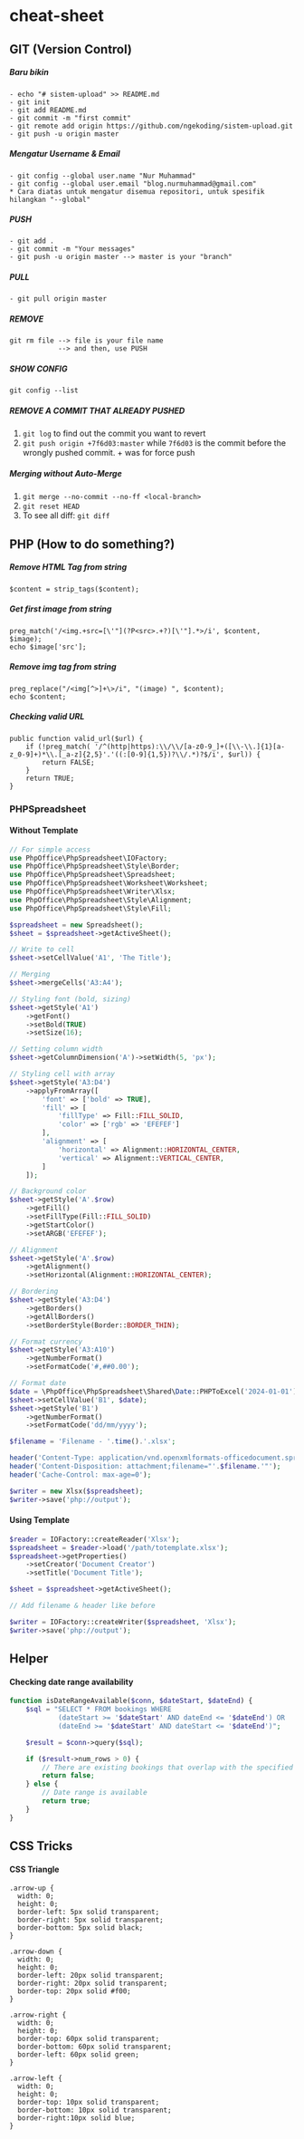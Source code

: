 # cheat-sheet
## GIT (Version Control)
##### Baru bikin
```
- echo "# sistem-upload" >> README.md
- git init
- git add README.md
- git commit -m "first commit"
- git remote add origin https://github.com/ngekoding/sistem-upload.git
- git push -u origin master
```
##### Mengatur Username & Email
```
- git config --global user.name "Nur Muhammad"
- git config --global user.email "blog.nurmuhammad@gmail.com"
* Cara diatas untuk mengatur disemua repositori, untuk spesifik hilangkan "--global"
```
##### PUSH
```
- git add .
- git commit -m "Your messages"
- git push -u origin master --> master is your "branch"
```
##### PULL
```
- git pull origin master
```
##### REMOVE
```
git rm file --> file is your file name
            --> and then, use PUSH
```
##### SHOW CONFIG
```
git config --list
```
##### REMOVE A COMMIT THAT ALREADY PUSHED
1. `git log` to find out the commit you want to revert
2. `git push origin +7f6d03:master` while `7f6d03` is the commit before the wrongly pushed commit. + was for force push

##### Merging without Auto-Merge
1. `git merge --no-commit --no-ff <local-branch>`
2. `git reset HEAD`
3. To see all diff: `git diff`

## PHP (How to do something?)
##### Remove HTML Tag from string
```
$content = strip_tags($content);
```
##### Get first image from string
```
preg_match('/<img.+src=[\'"](?P<src>.+?)[\'"].*>/i', $content, $image);
echo $image['src'];
```
##### Remove img tag from string
```
preg_replace("/<img[^>]+\>/i", "(image) ", $content);
echo $content;
```
##### Checking valid URL
```
public function valid_url($url) {
    if (!preg_match( '/^(http|https):\\/\\/[a-z0-9_]+([\\-\\.]{1}[a-z_0-9]+)*\\.[_a-z]{2,5}'.'((:[0-9]{1,5})?\\/.*)?$/i', $url)) {
        return FALSE;
    }
    return TRUE;
}
```

### PHPSpreadsheet

#### Without Template

```php
// For simple access
use PhpOffice\PhpSpreadsheet\IOFactory;
use PhpOffice\PhpSpreadsheet\Style\Border;
use PhpOffice\PhpSpreadsheet\Spreadsheet;
use PhpOffice\PhpSpreadsheet\Worksheet\Worksheet;
use PhpOffice\PhpSpreadsheet\Writer\Xlsx;
use PhpOffice\PhpSpreadsheet\Style\Alignment;
use PhpOffice\PhpSpreadsheet\Style\Fill;

$spreadsheet = new Spreadsheet();
$sheet = $spreadsheet->getActiveSheet();

// Write to cell
$sheet->setCellValue('A1', 'The Title');

// Merging
$sheet->mergeCells('A3:A4');

// Styling font (bold, sizing)
$sheet->getStyle('A1')
    ->getFont()
    ->setBold(TRUE)
    ->setSize(16);

// Setting column width
$sheet->getColumnDimension('A')->setWidth(5, 'px');

// Styling cell with array
$sheet->getStyle('A3:D4')
    ->applyFromArray([
        'font' => ['bold' => TRUE],
        'fill' => [
            'fillType' => Fill::FILL_SOLID,
            'color' => ['rgb' => 'EFEFEF'] 
        ],
        'alignment' => [
            'horizontal' => Alignment::HORIZONTAL_CENTER,
            'vertical' => Alignment::VERTICAL_CENTER,
        ]
    ]);

// Background color
$sheet->getStyle('A'.$row)
    ->getFill()
    ->setFillType(Fill::FILL_SOLID)
    ->getStartColor()
    ->setARGB('EFEFEF');

// Alignment
$sheet->getStyle('A'.$row)
    ->getAlignment()
    ->setHorizontal(Alignment::HORIZONTAL_CENTER);

// Bordering
$sheet->getStyle('A3:D4')
    ->getBorders()
    ->getAllBorders()
    ->setBorderStyle(Border::BORDER_THIN);

// Format currency
$sheet->getStyle('A3:A10')
    ->getNumberFormat()
    ->setFormatCode('#,##0.00');

// Format date
$date = \PhpOffice\PhpSpreadsheet\Shared\Date::PHPToExcel('2024-01-01'); // Requires to apply date format
$sheet->setCellValue('B1', $date);
$sheet->getStyle('B1')
    ->getNumberFormat()
    ->setFormatCode('dd/mm/yyyy');

$filename = 'Filename - '.time().'.xlsx';

header('Content-Type: application/vnd.openxmlformats-officedocument.spreadsheetml.sheet');
header('Content-Disposition: attachment;filename="'.$filename.'"');
header('Cache-Control: max-age=0');

$writer = new Xlsx($spreadsheet);
$writer->save('php://output');
```

#### Using Template

```php
$reader = IOFactory::createReader('Xlsx');
$spreadsheet = $reader->load('/path/totemplate.xlsx');
$spreadsheet->getProperties()
    ->setCreator('Document Creator')
    ->setTitle('Document Title');

$sheet = $spreadsheet->getActiveSheet();

// Add filename & header like before

$writer = IOFactory::createWriter($spreadsheet, 'Xlsx');
$writer->save('php://output');
```

## Helper

#### Checking date range availability

```php
function isDateRangeAvailable($conn, $dateStart, $dateEnd) {
    $sql = "SELECT * FROM bookings WHERE 
            (dateStart >= '$dateStart' AND dateEnd <= '$dateEnd') OR 
            (dateEnd >= '$dateStart' AND dateStart <= '$dateEnd')";

    $result = $conn->query($sql);

    if ($result->num_rows > 0) {
        // There are existing bookings that overlap with the specified date range
        return false;
    } else {
        // Date range is available
        return true;
    }
}
```

## CSS Tricks
#### CSS Triangle
```
.arrow-up {
  width: 0; 
  height: 0; 
  border-left: 5px solid transparent;
  border-right: 5px solid transparent;
  border-bottom: 5px solid black;
}

.arrow-down {
  width: 0; 
  height: 0; 
  border-left: 20px solid transparent;
  border-right: 20px solid transparent;
  border-top: 20px solid #f00;
}

.arrow-right {
  width: 0; 
  height: 0; 
  border-top: 60px solid transparent;
  border-bottom: 60px solid transparent;
  border-left: 60px solid green;
}

.arrow-left {
  width: 0; 
  height: 0; 
  border-top: 10px solid transparent;
  border-bottom: 10px solid transparent; 
  border-right:10px solid blue; 
}
```
